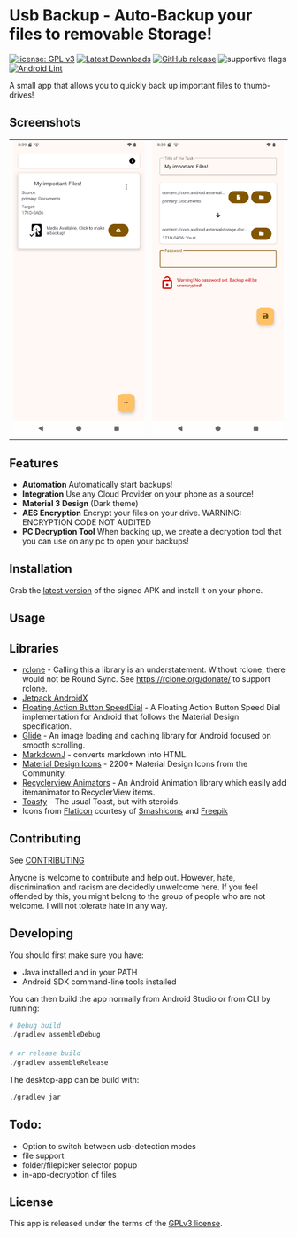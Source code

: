 # Usb Backup - Auto-Backup your files to removable Storage!
[![license: GPL v3](https://img.shields.io/badge/License-GPLv3-blue.svg)](https://github.com/newhinton/UsbBackup/blob/master/LICENSE) [![Latest Downloads](https://img.shields.io/github/downloads/newhinton/usbbackup/latest/total
)](https://github.com/newhinton/UsbBackup/releases) [![GitHub release](https://img.shields.io/github/v/release/newhinton/usbbackup?include_prereleases)](https://github.com/newhinton/UsbBackup/releases/latest)
![supportive flags](https://img.shields.io/badge/support-🇺🇦_🏳️‍⚧_🏳️‍🌈-4aad4e)
[![Android Lint](https://github.com/newhinton/UsbBackup/actions/workflows/lint.yml/badge.svg)](https://github.com/newhinton/UsbBackup/actions/workflows/lint.yml)

A small app that allows you to quickly back up important files to thumb-drives!


## Screenshots
<table>
  <tr style="border:none">
    <td style="border:none">
      <img src="fastlane/metadata/android/en-US/images/phoneScreenshots/1.png" width="360vh" />
    </td>
    <td style="border:none">
      <img src="fastlane/metadata/android/en-US/images/phoneScreenshots/2.png" width="360vh" />
    </td>
  </tr>
</table>


## Features

- **Automation** Automatically start backups! 
- **Integration** Use any Cloud Provider on your phone as a source!
- **Material 3 Design** (Dark theme)
- **AES Encryption** Encrypt your files on your drive. WARNING: ENCRYPTION CODE NOT AUDITED
- **PC Decryption Tool** When backing up, we create a decryption tool that you can use on any pc to open your backups! 


## Installation

Grab the [latest version](https://github.com/newhinton/UsbBackup/releases/latest) of the signed APK and install it on your phone.

## Usage


## Libraries
- [rclone](https://github.com/rclone/rclone) - Calling this a library is an understatement. Without rclone, there would not be Round Sync. See https://rclone.org/donate/ to support rclone.
- [Jetpack AndroidX](https://developer.android.com/license)
- [Floating Action Button SpeedDial](https://github.com/leinardi/FloatingActionButtonSpeedDial) - A Floating Action Button Speed Dial implementation for Android that follows the Material Design specification.
- [Glide](https://github.com/bumptech/glide) - An image loading and caching library for Android focused on smooth scrolling.
- [MarkdownJ](https://github.com/myabc/markdownj) - converts markdown into HTML.
- [Material Design Icons](https://github.com/Templarian/MaterialDesign) - 2200+ Material Design Icons from the Community.
- [Recyclerview Animators](https://github.com/wasabeef/recyclerview-animators) - An Android Animation library which easily add itemanimator to RecyclerView items.
- [Toasty](https://github.com/GrenderG/Toasty) - The usual Toast, but with steroids.
- Icons from [Flaticon](https://www.flaticon.com) courtesy of [Smashicons](https://www.flaticon.com/authors/smashicons) and [Freepik](https://www.flaticon.com/authors/freepik)


## Contributing
See [CONTRIBUTING](./CONTRIBUTING.md)

Anyone is welcome to contribute and help out. However, hate, discrimination and racism are decidedly unwelcome here. If you feel offended by this, you might belong to the group of people who are not welcome. I will not tolerate hate in any way.


## Developing

You should first make sure you have:
- Java installed and in your PATH
- Android SDK command-line tools installed

You can then build the app normally from Android Studio or from CLI by running:

```sh
# Debug build
./gradlew assembleDebug

# or release build
./gradlew assembleRelease
```

The desktop-app can be build with:


```sh
./gradlew jar

```

## Todo:

- Option to switch between usb-detection modes
- file support
- folder/filepicker selector popup
- in-app-decryption of files

## License
This app is released under the terms of the [GPLv3 license](https://github.com/newhinton/usbbackup/blob/master/LICENSE).